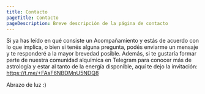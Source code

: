 ```yaml
---
title: Contacto
pageTitle: Contacto
pageDescription: Breve descripción de la página de contacto
---
```


Si ya has leído en qué consiste un Acompañamiento y estás de acuerdo con lo que implica, o bien si tenés alguna pregunta, podés enviarme un mensaje y te responderé a la mayor brevedad posible. Además, si te gustaría formar parte de nuestra comunidad alquímica en Telegram para conocer más de astrología y estar al tanto de la energía disponible, aquí te dejo la invitación: https://t.me/+FAsF6NBDMnU5NDQ8 

Abrazo de luz :)